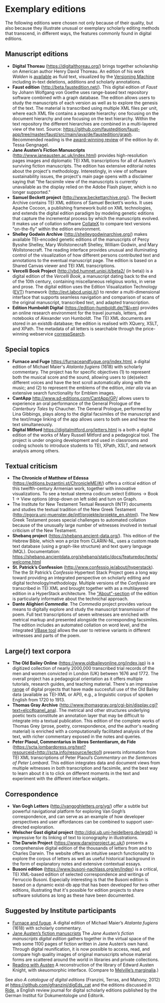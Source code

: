 # Exemplary editions

The following editions were chosen not only because of their quality, but also because they illustrate unusual or exemplary scholarly editing methods that transcend, in different ways, the features commonly found in digital editions. 

## Manuscript editions

* **Digital Thoreau** (<https://digitalthoreau.org/>) brings together scholarship on American author Henry David Thoreau. An edition of his work _Walden_ is [available](<https://digitalthoreau.org/fluid-text-toc/>) as fluid text, visualized by the [Versioning Machine](http://v-machine.org/) including in-text deletions, additions and scholarly annotations. 
* **Faust edition** (<http://beta.faustedition.net/>). This digital edition of _Faust_ by Johann Wolfgang von Goethe uses range-based text repository software combined with a graph database. The edition allows users to study the manuscripts of each version as well as to explore the genesis of the text. The material is transcribed using multiple XML files per unit, where each XML file contains a separate hierarchy: one focusing on the document hierarchy and one focusing on the text hierarchy. Within the text repository the different hierarchies are combined in a multi-layered view of the text. Source: <https://github.com/faustedition/faust-app/tree/master/faust/src/main/java/de/faustedition/graph>. Recommended reading is the [award-winning review](https://ride.i-d-e.de/issues/issue-7/faustedition/) of the edition by dr. Tessa Gengnagel.
* **Jane Austen’s Fiction Manuscripts** (<http://www.janeausten.ac.uk/index.html>) provides high-resolution pages images and diplomatic TEI XML transcriptions for all of Austen’s surviving fiction manuscripts. The edition has extensive editorial notes about the project's methodology. Interestingly, in view of software sustainability issues, the project's main page opens with a disclaimer saying that "the facsimile view of the manuscripts is currently unavailable as the display relied on the Adobe Flash player, which is no longer supported." 
* **Samuel Beckett project** (<http://www.beckettarchive.org/>). The Beckett Archive contains TEI XML editions of Samuel Beckett’s works. It uses Apache Cocoon, a publishing framework build on XML technologies, and extends the digital edition paradigm by modeling genetic editions that capture the incremental process by which the manuscripts evolved. It makes use of collation software [CollateX](collatex.net/) to compare text versions "on-the-fly" within the edition environment.
* **Shelley Godwin Archive** (<http://shelleygodwinarchive.org/>) makes available TEI-encoded genetic editions of the manuscripts of Percy Bysshe Shelley, Mary Wollstonecraft Shelley, William Godwin, and Mary Wollstonecraft. The reading interface provides unusual and illuminating control of the visualization of how different persons contributed text and annotations to the eventual manuscript page. The edition is based on a Shared Canvas viewer and TEI XML transcriptions.
* **Vercelli Book Project** (<http://vbd.humnet.unipi.it/beta2/> (in beta)) is a digital edition of the _Vercelli Book_, a manuscript dating back to the end of the 10th century, containing miscellaneous religious works, in verse and prose. The digital edition uses the Edition Visualization Technology ([EVT](http://evt.labcd.unipi.it/)) framework (<http://evt.labcd.unipi.it/>) to render a multi-dimensional interface that supports seamless navigation and comparison of scans of the original manuscript, transcribed text, and adapted transcription.
* **Edition Humboldt Digital** (<https://edition-humboldt.de/?&l=en>) provides an online research environment for the travel journals, letters, and notebooks of Alexander von Humboldt. The TEI XML documents are stored in an existdb database; the edition is realised with XQuery, XSLT, and XPath. The metadata of all letters is searchable through the price-winning webservice [correspSearch](https://correspsearch.net/en/home.html).

## Special topics
* **Furnace and Fuge** <https://furnaceandfugue.org/index.html>, a digital edition of Michael Maier's _Atalanta fugiens_ (1618) with scholarly commentary. The project has for specific objectives (1) to represent both the musical score and the sound, allowing users to (de)select different voices and have the text scroll automatically along with the music; and (2) to represent the emblems of the edition, _inter alia_ via an extensive search functionality for Emblem images. 
* **CantApp** <http://www.sd-editions.com/CantApp/GP/> allows users to experience an oral performance of the General Prologue of the _Canterbury Tales_ by Chaucher. The General Prologue, performed by Lina Gibbings, plays along to the digital facsimiles of the manuscript and the text/image linking of the app allows users to both see and hear the text simultaneously.
* **Digital Mitford** <https://digitalmitford.org/letters.html> is a both a digital edition of the works of Mary Russell Mitford and a pedagogical tool. The project is under ongoing development and used in classrooms and coding schools to introduce students to TEI, XPath, XSLT, and network analysis among others.


## Textual criticism

* **The Chronicle of Matthew of Edessa** (<https://editions.byzantini.st/ChronicleME/#/>) offers a critical edition of
this twelfth-century Armenian work, together with innovative
visualizations. To see a textual stemma codicum select Editions → Book 1 → View options (drop-down on
left side) and turn on Graph.
* The Institute for New Testament Textual Research (INTF) documents and studies the textual tradition of the New Greek Testament (<http://egora.uni-muenster.de/intf/projekte/projekte_en.shtml>). The New Greek Testament poses special challenges to automated collation because of the unusually large number of witnesses involved in textual criticism of the New Testament. 
* **Shebanq project** (<https://shebanq.ancient-data.org/>). This edition of the Hebrew Bible, which won a prize from CLARIN-NL, uses a custom made text database (using a graph-like structure) and text query language (MQL). Documentation: <https://shebanq.ancientdata.org/shebanq/static/docs/featuredoc/texts/welcome.html>
* **St. Patrick’s Confession** (<http://www.confessio.ie/about/hyperstack>). The the St Patrick’s _Confessio_ Hypertext Stack Project goes a long way toward providing an integrated perspective on scholarly editing and digital technology/methodology. Multiple versions of the _Confessio_ are transcribed in TEI XML and brought together with as a multilayered edition in a HyperStack architecture. The ["About"-section](https://www.confessio.ie/about/hyperstack#) of the edition is particularly informative about the technichal approach.
* **Dante Alighieri _Commedia_**. The _Commedia_ project provides various means to digitally explore and study the manuscript transmission of the poem. Full text transcriptions of seven witnesses are enriched with metrical markup and presented alongside the corresponding facsimiles. The edition includes an automated collation on word level, and the integrated [VBase tool](http://www.sd-editions.com/AnaAdditional/commediaonline/help/index.html) allows the user to retrieve variants in different witnesses and parts of the poem.


## Large(r) text corpora

* **The Old Bailey Online** (<https://www.oldbaileyonline.org/index.jsp>) is a digitized collection of nearly 2000,000 transcribed trial records of the men and women convicted in London (UK) between 1676 and 1772. The overall project has a pedagogical orientation as it offers multiple tutorials, research guides, and teaching material. There's an impressive [range](https://www.oldbaileyonline.org/static/Projects.jsp) of digital projects that have made succesfull use of the Old Bailey data (available as TEI-XML or API), e.g., a linguistic corpus of spoken English from 1720 to 1913. 
* **Thomas Gray Archive** (<http://www.thomasgray.org/cgi-bin/display.cgi?text=elcc#panel_ana>). The metrical and other structures underlying poetic texts constitute an annotation layer that may be difficult to integrate into a textual publication. This edition of the complete works of Thomas Grey (prose, poetry, correspondence, *and* the author's reading material) is enriched with a computationally facilitated analysis of the text, with richer commentary exposed in the notes and queries.
* **Peter Plaoul, Commentarius in libros Sententiarum, de Fide** (<https://scta.lombardpress.org/text?resourceid=http://scta.info/resource/lectio1>) presents information from TEI XML transcriptions of Peter Plaoul’s *Commentary on the Sentences of Peter Lombard*. This edition integrates data and document views from multiple witnesses in both transcription and facsimile, and the best way to learn about it is to click on different moments in the text and experiment with the different interface widgets..

## Correspondence

* **Van Gogh Letters** (<http://vangoghletters.org/vg/>) offer a subtle but powerful navigational platform for exploring Van Gogh’s correspondence, and can serve as an example of how developer perspectives and user affordances can be combined to support user-directed exploration.
* **Welscher Gast digital project** (<http://digi.ub.uni-heidelberg.de/wgd/>) is impressive for its linking of text to iconography in illustrations.
* **The Darwin Project** (<https://www.darwinproject.ac.uk/>) presents a comprehensive digital edition of the thousands of letters from and to Charles Darwin. The website offers an intuitive search functionality to explore the corpus of letters as well as useful historical background in the form of explanatory notes and extensive contextual essays.
* **Busoni edition** (<https://www.busoni-nachlass.org/en/Index>) is a critical, TEI XML-based edition of selected correspondence and writings of Ferruccio Busoni. Especially interesting is that the Busoni edition is based on a dynamic exist-db app that has been developed for two other editions, illustrating that it's possible for edition projects to share software solutions as long as these have been documented.

## Suggested by Institute participants

* [Furnace and fugue](https://furnaceandfugue.org/). A digital edition of Michael Maier’s *Atalanta fugiens* (1618) with scholarly commentary.
* [Jane Austen’s fiction manuscripts](https://janeausten.ac.uk/index.html) The *Jane Austen’s fiction manuscripts digital edition* gathers together in the virtual space of the web some 1100 pages of fiction written in Jane Austen’s own hand. Through digital reunification, it is now possible to access, read, and compare high quality images of original manuscripts whose material forms are scattered around the world in libraries and private collections.
* [Reading with Austen](https://www.readingwithausten.com/index.html) A reconstruction of the library of Edward Austen Knight, with skeuomorphic interface. (Compare to [Melville’s marginalia](http://melvillesmarginalia.org/).)

See also _A catalogue of digital editions_ (Franzini, Terras, and Mahony, 2012) at <https://github.com/gfranzini/digEds_cat> and the editions discussed in [Ride](https://ride.i-d-e.de/issues/), a English review journal for digital scholarly editions published by the German Institut für Dokumentologie und Editorik.